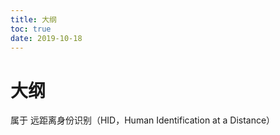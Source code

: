 ```yaml
---
title: 大纲
toc: true
date: 2019-10-18
---
```

# 大纲

属于 远距离身份识别（HID，Human Identification at a Distance）
